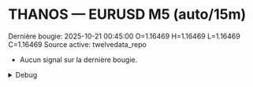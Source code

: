 # THANOS — EURUSD M5 (auto/15m)
Dernière bougie: 2025-10-21 00:45:00  O=1.16469  H=1.16469  L=1.16469  C=1.16469
Source active: twelvedata_repo

- Aucun signal sur la dernière bougie.

<details><summary>Debug</summary>

- TD_API_KEY manquant.

</details>